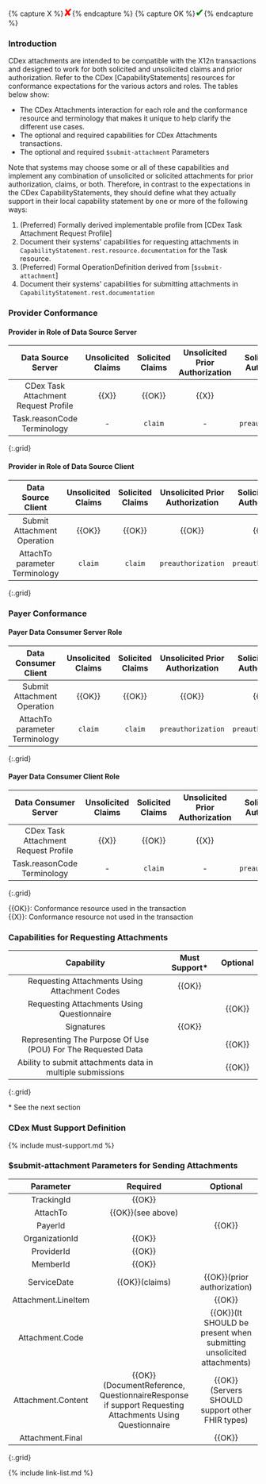 {% capture X %}<span style="color:red; font-size:1.5em">&#10008;</span>{% endcapture %}
{% capture OK %}<span style="color:green; font-size:1.5em">&#10004;</span>{% endcapture %}



### Introduction

CDex attachments are intended to be compatible with the X12n transactions and designed to work for both solicited and unsolicited claims and prior authorization. Refer to the CDex [CapabilityStatements] resources for conformance expectations for the various actors and roles. The tables below show:
- The CDex Attachments interaction for each role and the conformance resource and terminology that makes it unique to help clarify the different use cases. 
- The optional and required capabilities for CDex Attachments transactions.
- The optional and required `$submit-attachment` Parameters

Note that systems may choose some or all of these capabilities and implement any combination of unsolicited or solicited attachments for prior authorization, claims, or both. Therefore, in contrast to the expectations in the CDex CapabilityStatements, they should define what they actually support in their local capability statement by one or more of the following ways:

1. (Preferred) Formally derived implementable profile from [CDex Task Attachment Request Profile]
2. Document their systems' capabilities for requesting attachments in `CapabilityStatement.rest.resource.documentation` for the Task resource.
3. (Preferred) Formal OperationDefinition derived from [`$submit-attachment`]
4. Document their systems' capabilities for submitting attachments in `CapabilityStatement.rest.documentation`

### Provider Conformance

#### Provider in Role of Data Source Server

Data Source Server|Unsolicited Claims|Solicited Claims|Unsolicited Prior Authorization|Solicited Prior Authorization
|:---:|:---:|:---:|:---:|:---:|
CDex Task Attachment Request Profile |{{X}}|{{OK}}|{{X}}|{{OK}}
   Task.reasonCode Terminology|-|`claim`|-|`preauthorization`
{:.grid}

#### Provider in Role of Data Source Client

Data Source Client|Unsolicited Claims|Solicited Claims|Unsolicited Prior Authorization|Solicited Prior Authorization
|:---:|:---:|:---:|:---:|:---:|
Submit Attachment Operation|{{OK}}|{{OK}}|{{OK}}|{{OK}}
  AttachTo parameter Terminology|`claim`|`claim`|`preauthorization`|`preauthorization`
{:.grid}

### Payer Conformance

#### Payer Data Consumer Server Role

Data Consumer Client|Unsolicited Claims|Solicited Claims|Unsolicited Prior Authorization|Solicited Prior Authorization
|:---:|:---:|:---:|:---:|:---:|
Submit Attachment Operation|{{OK}}|{{OK}}|{{OK}}|{{OK}}
  AttachTo parameter Terminology|`claim`|`claim`|`preauthorization`|`preauthorization`
{:.grid}

#### Payer Data Consumer Client Role

Data Consumer Server|Unsolicited Claims|Solicited Claims|Unsolicited Prior Authorization|Solicited Prior Authorization
|:---:|:---:|:---:|:---:|:---:|
CDex Task Attachment Request Profile |{{X}}|{{OK}}|{{X}}|{{OK}}
   Task.reasonCode Terminology|-|`claim`|-|`preauthorization`
{:.grid}

{{OK}}: Conformance resource used in the transaction  
{{X}}: Conformance resource not used in the transaction

### Capabilities for Requesting Attachments

|Capability|Must Support*|Optional|
|:---:|:---:|:---:|
|Requesting Attachments Using Attachment Codes|{{OK}}||
|Requesting Attachments Using Questionnaire||{{OK}}|
|Signatures|{{OK}}||
|Representing The Purpose Of Use (POU) For The Requested Data||{{OK}}|
|Ability to submit attachments data in multiple submissions||{{OK}}|
{:.grid}

\* See the next section

### CDex Must Support Definition

{% include must-support.md %}

### $submit-attachment Parameters for Sending Attachments

|Parameter|Required|Optional|
|:---:|:---:|:---:|
|TrackingId|{{OK}}||
|AttachTo|{{OK}}(see above)|
|PayerId||{{OK}}|
|OrganizationId|{{OK}}||
|ProviderId|{{OK}}||
|MemberId|{{OK}}||
|ServiceDate|{{OK}}(claims)|{{OK}}(prior authorization)|
|Attachment.LineItem||{{OK}}|
|Attachment.Code||{{OK}}(It SHOULD be present when submitting unsolicited attachments)|
|Attachment.Content|{{OK}}(DocumentReference, QuestionnaireResponse if support Requesting Attachments Using Questionnaire|{{OK}}(Servers SHOULD support other FHIR types)|
|Attachment.Final||{{OK}}|
{:.grid}

{% include link-list.md %}
